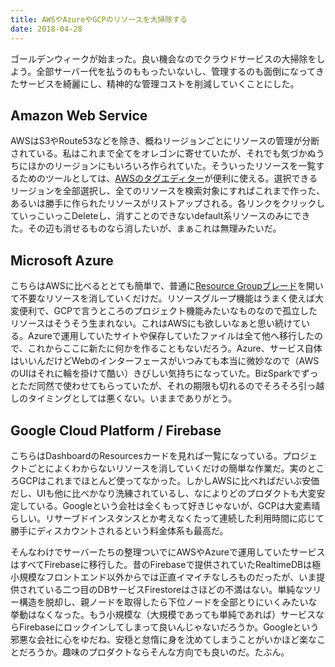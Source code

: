 ```yaml
---
title: AWSやAzureやGCPのリソースを大掃除する
date: 2018-04-28
---
```


ゴールデンウィークが始まった。良い機会なのでクラウドサービスの大掃除をしよう。全部サーバー代を払うのももったいないし、管理するのも面倒になってきたサービスを綺麗にし、精神的な管理コストを削減していくことにした。

## Amazon Web Service
AWSはS3やRoute53などを除き、概ねリージョンごとにリソースの管理が分断されている。私はこれまで全てをオレゴンに寄せていたが、それでも気づかぬうちにほかのリージョンにもいろいろ作られていた。そういったリソースを一覧するためのツールとしては、[AWSのタグエディター](https://resources.console.aws.amazon.com/r/tags)が便利に使える。選択できるリージョンを全部選択し、全てのリソースを検索対象にすればこれまで作った、あるいは勝手に作られたリソースがリストアップされる。各リンクをクリックしていっこいっこDeleteし、消すことのできないdefault系リソースのみにできた。その辺も消せるものなら消したいが、まぁこれは無理みたいだ。

## Microsoft Azure
こちらはAWSに比べるととても簡単で、普通に[Resource Groupブレード](https://portal.azure.com/#blade/HubsExtension/Resources/resourceType/)を開いて不要なリソースを消していくだけだ。リソースグループ機能はうまく使えば大変便利で、GCPで言うところのプロジェクト機能みたいなものなので孤立したリソースはそうそう生まれない。これはAWSにも欲しいなぁと思い続けている。Azureで運用していたサイトや保存していたファイルは全て他へ移行したので、これからここに新たに何かを作ることもないだろう。Azure、サービス自体はいいんだけどWebのインターフェースがいつみても本当に微妙なので（AWSのUIはそれに輪を掛けて酷い）きびしい気持ちになっていた。BizSparkでずっとただ同然で使わせてもらっていたが、それの期限も切れるのでそろそろ引っ越しのタイミングとしては悪くない。いままでありがとう。

## Google Cloud Platform / Firebase
こちらはDashboardのResourcesカードを見れば一覧になっている。プロジェクトごとによくわからないリソースを消していくだけの簡単な作業だ。実のところGCPはこれまでほとんど使ってなかった。しかしAWSに比べればだいぶ安価だし、UIも他に比べかなり洗練されているし、なによりどのプロダクトも大変安定している。Googleという会社は全くもって好きじゃないが、GCPは大変素晴らしい。リサーブドインスタンスとか考えなくたって連続した利用時間に応じて勝手にディスカウントされるという料金体系も最高だ。

そんなわけでサーバーたちの整理ついでにAWSやAzureで運用していたサービスはすべてFirebaseに移行した。昔のFirebaseで提供されていたRealtimeDBは極小規模なフロントエンド以外からでは正直イマイチなしろものだったが、いま提供されている二つ目のDBサービスFirestoreはさほどの不満はない。単純なツリー構造を脱却し、親ノードを取得したら下位ノードを全部とりにいくみたいな挙動はなくなった。もう小規模な（大規模であっても単純であれば）サービスならFirebaseにロックインしてしまって良いんじゃないだろうか。Googleという邪悪な会社に心をゆだね、安穏と怠惰に身を沈めてしまうことがいかほど楽なことだろうか。趣味のプロダクトならそんな方向でも良いのだ。たぶん。
